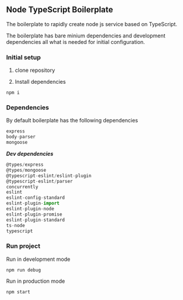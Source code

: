 ## Node TypeScript Boilerplate

The boilerplate to rapidly create node js service based on TypeScript.

The boilerplate has bare minium dependencies and development  dependencies all what is needed for initial configuration.

### Initial setup 

1. clone repository 

2. Install dependencies 

```
npm i 
```

### Dependencies

By default boilerplate has the following dependencies

```javascript
express
body-parser
mongoose
```

***Dev dependencies***

```javascript
@types/express
@types/mongoose
@typescript-eslint/eslint-plugin
@typescript-eslint/parser
concurrently
eslint
eslint-config-standard
eslint-plugin-import
eslint-plugin-node
eslint-plugin-promise
eslint-plugin-standard
ts-node
typescript
```

### Run project

Run in development mode

```
npm run debug
```

Run in production mode 
```
npm start
```
